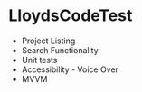 # LloydsCodeTest

- Project Listing
- Search Functionality
- Unit tests
- Accessibility - Voice Over
- MVVM
